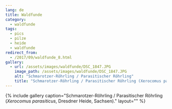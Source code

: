 ```yaml
---
lang: de
title: Waldfunde
category:
  - waldfunde
tags:
  - pics
  - pilze
  - heide
  - waldfunde
redirect_from:
  - /2017/09/waldfunde_8.html
gallery:
  - url: /assets/images/waldfunde/DSC_1847.JPG
    image_path: /assets/images/waldfunde/DSC_1847.JPG
    alt: "Schmarotzer-Röhrling / Parasitischer Röhrling"
    title: "Schmarotzer-Röhrling / Parasitischer Röhrling (Xerocomus parasiticus, Dresdner Heide, Sachsen)"
---
```


{% include gallery caption="Schmarotzer-Röhrling / Parasitischer Röhrling (*Xerocomus parasiticus*, Dresdner Heide, Sachsen)." layout="" %}

<!-- vim: set tw=79 ts=2 sw=2 ai si et: -->
